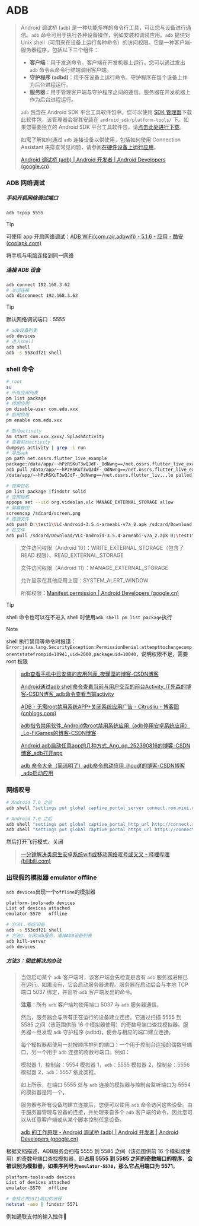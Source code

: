 # ADB

> Android 调试桥 (`adb`) 是一种功能多样的命令行工具，可让您与设备进行通信。`adb` 命令可用于执行各种设备操作，例如安装和调试应用。`adb` 提供对 Unix shell（可用来在设备上运行各种命令）的访问权限。它是一种客户端-服务器程序，包括以下三个组件：
>
> - **客户端**：用于发送命令。客户端在开发机器上运行。您可以通过发出 `adb` 命令从命令行终端调用客户端。
> - **守护程序 (adbd)**：用于在设备上运行命令。守护程序在每个设备上作为后台进程运行。
> - **服务器**：用于管理客户端与守护程序之间的通信。服务器在开发机器上作为后台进程运行。
>
> `adb` 包含在 Android SDK 平台工具软件包中。您可以使用 [SDK 管理器](https://developer.android.google.cn/studio/intro/update?hl=zh-cn#sdk-manager)下载此软件包，该管理器会将其安装在 `android_sdk/platform-tools/` 下。如果您需要独立的 Android SDK 平台工具软件包，请[点击此处进行下载](https://developer.android.google.cn/studio/releases/platform-tools?hl=zh-cn)。
>
> 如需了解如何通过 `adb` 连接设备以供使用，包括如何使用 Connection Assistant 来排查常见问题，请参阅[在硬件设备上运行应用](https://developer.android.google.cn/studio/run/device?hl=zh-cn)。
>
> [Android 调试桥 (adb)  | Android 开发者  | Android Developers (google.cn)](https://developer.android.google.cn/studio/command-line/adb?hl=zh_cn)

### ADB 网络调试

##### 手机开启网络调试端口

```bash
adb tcpip 5555
```

> [!TIP]
>
> 可使用 app 开启网络调试：[ADB WiFi(com.rair.adbwifi) - 5.1.6 - 应用 - 酷安 (coolapk.com)](https://www.coolapk.com/apk/com.rair.adbwifi)

将手机与电脑连接到同一网络

##### 连接 ADB 设备

```bash
adb connect 192.168.3.62
# 关闭连接
adb disconnect 192.168.3.62
```

> [!TIP]
> 默认网络调试端口：5555



```bash
# adb设备列表
adb devices
# 进入shell
adb shell
adb -s 553cdf21 shell
```

### shell 命令

```bash
# root
su
# 所有应用列表
pm list package
# 停用应用
pm disable-user com.edu.xxx
# 启用应用
pm enable com.edu.xxx

# 启动activity
am start com.xxx.xxxx/.SplashActivity
# 查看前台activity
dumpsys activity | grep -i run
# 导出apk
pm path net.ossrs.flutter_live_example
package:/data/app/~~hPzRSKuT3wQJdF-_OdNwng==/net.ossrs.flutter_live_example-29dYs9vez7LfOG2uGvHNig==/base.apk
adb pull /data/app/~~hPzRSKuT3wQJdF-_OdNwng==/net.ossrs.flutter_live_example-29dYs9vez7LfOG2uGvHNig==/base.apk D:\test1\
/data/app/~~hPzRSKuT3wQJdF-_OdNwng==/net.ossrs.flutter_liv...le pulled, 0 skipped. 36.5 MB/s (44790407 bytes in 1.170s)

# 搜索包名
pm list package |findstr solid
# 应用授权
appops set --uid org.videolan.vlc MANAGE_EXTERNAL_STORAGE allow
# 屏幕截图
screencap /sdcard/screen.png
# 推送文件
adb push D:\test1\VLC-Android-3.5.4-armeabi-v7a_2.apk /sdcard/Download
# 拉文件
adb pull /sdcard/Download/VLC-Android-3.5.4-armeabi-v7a_2.apk D:\test1\
```

> 文件访问权限（Android 10）：WRITE_EXTERNAL_STORAGE（包含了 READ 权限）、READ_EXTERNAL_STORAGE
>
> 文件访问权限（Android 11）：MANAGE_EXTERNAL_STORAGE
>
> 允许显示在其他应用上层：SYSTEM_ALERT_WINDOW
>
> 所有权限：[Manifest.permission  | Android Developers (google.cn)](https://developer.android.google.cn/reference/android/Manifest.permission)

> [!TIP]
>
> shell 命令也可以在不进入 shell 时使用`adb shell pm list package`执行

> [!NOTE]
>
> shell 执行禁用等命令时报错：`Error:java.lang.SecurityException:PermissionDenial:attempttochangecomponentstatefrompid=10941,uid=2000,packageuid=10040`，说明权限不足，需要 root 权限

> [adb查看手机中已安装的应用列表_夜瑾漠的博客-CSDN博客](https://blog.csdn.net/weixin_38515203/article/details/90718733)
>
> [Android通过adb shell命令查看当前与用户交互的前台Activity_IT先森的博客-CSDN博客_adb命令查看当前activity](https://blog.csdn.net/tkwxty/article/details/108484512)
>
> [ADB - 无需root禁用系统APP+关闭系统应用广告 - Citrusliu - 博客园 (cnblogs.com)](https://www.cnblogs.com/citrus/p/12961113.html)
>
> [adb指令禁用软件_Android免root禁用系统应用（adb停用安卓系统应用）_Lo-FiGames的博客-CSDN博客](https://blog.csdn.net/weixin_28936835/article/details/111923940)
>
> [Android adb启动任意app的几种方式_Ang_qq_252390816的博客-CSDN博客_adb打开app](https://blog.csdn.net/ezconn/article/details/99885715)
>
> [adb 命令大全（简洁明了）adb命令启动应用_ihoudf的博客-CSDN博客_adb启动应用](https://blog.csdn.net/HDFQQ188816190/article/details/98599940)

### 网络叹号

```bash
# Android 7.0 之前
adb shell "settings put global captive_portal_server connect.rom.miui.com"

# Android 7.0 之后
adb shell "settings put global captive_portal_http_url http://connect.rom.miui.com/generate_204"
adb shell "settings put global captive_portal_https_url https://connect.rom.miui.com/generate_204"
```

然后打开飞行模式、关闭

> [一分钟解决类原生安卓系统wifi或移动网络叹号或叉叉 - 哔哩哔哩 (bilibili.com)](https://www.bilibili.com/read/cv16146843/)

### 出现假的模拟器 emulator offline

`adb devices`出现一个`offline`的模拟器

```bash
platform-tools>adb devices
List of devices attached
emulator-5570   offline
```

```bash
# 方法1，指定设备
adb -s 553cdf21 shell
# 方法2，关闭adb服务，清掉ADB设备列表
adb kill-server
adb devices
```

##### 方法3：彻底解决的办法

> 当您启动某个 `adb` 客户端时，该客户端会先检查是否有 `adb` 服务器进程已在运行。如果没有，它会启动服务器进程。服务器在启动后会与本地 TCP 端口 5037 绑定，并监听 `adb` 客户端发出的命令。
>
> **注意**：所有 `adb` 客户端均使用端口 5037 与 `adb` 服务器通信。
>
> 然后，服务器会与所有正在运行的设备建立连接。它通过扫描 5555 到 5585 之间（该范围供前 16 个模拟器使用）的奇数号端口查找模拟器。服务器一旦发现 `adb` 守护程序 (adbd)，便会与相应的端口建立连接。
>
> 每个模拟器都使用一对按顺序排列的端口：一个用于控制台连接的偶数号端口，另一个用于 `adb` 连接的奇数号端口。例如：
>
> 模拟器 1，控制台：5554
> 模拟器 1，`adb`：5555
> 模拟器 2，控制台：5556
> 模拟器 2，`adb`：5557
> 依此类推。
>
> 如上所示，在端口 5555 处与 `adb` 连接的模拟器与控制台监听端口为 5554 的模拟器是同一个。
>
> 服务器与所有设备均建立连接后，您便可以使用 `adb` 命令访问这些设备。由于服务器管理与设备的连接，并处理来自多个 `adb` 客户端的命令，因此您可以从任意客户端或从某个脚本控制任意设备。
>
> [adb 的工作原理 - Android 调试桥 (adb)  | Android 开发者  | Android Developers (google.cn)](https://developer.android.google.cn/studio/command-line/adb?hl=zh_cn#howadbworks)

根据文档描述，ADB服务会扫描 5555 到 5585 之间（该范围供前 16 个模拟器使用）的奇数号端口查找模拟器，即**占用 5555 到 5585 之间的奇数端口的程序，会被识别为模拟器，如果序列号为`emulator-5570`，那么它占用端口为 5571**。

```bash
platform-tools>adb devices
List of devices attached
emulator-5570   offline

# 查找占用5571端口的进程
netstat -ano | findstr 5571
```

例如通联支付的输入控件:dog:


